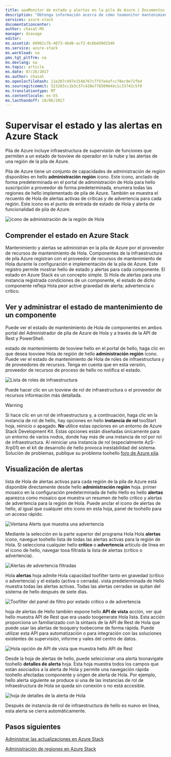 ```yaml
---
title: aaaMonitor de estado y alertas en la pila de Azure | Documentos de Microsoft
description: "Obtenga información acerca de cómo toomonitor mantenimiento y alertas en la pila de Azure."
services: azure-stack
documentationcenter: 
author: chasat-MS
manager: dsavage
editor: 
ms.assetid: 69901c7b-4673-4bd8-acf2-8c6bdd9d1546
ms.service: azure-stack
ms.workload: na
pms.tgt_pltfrm: na
ms.devlang: na
ms.topic: article
ms.date: 07/26/2017
ms.author: chasat
ms.openlocfilehash: 11e287c497e154b767c775fe4afcc78ec9e72fb4
ms.sourcegitcommit: 523283cc1b3c37c428e77850964dc1c33742c5f0
ms.translationtype: MT
ms.contentlocale: es-ES
ms.lasthandoff: 10/06/2017
---
```

# <a name="monitor-health-and-alerts-in-azure-stack"></a>Supervisar el estado y las alertas en Azure Stack

Pila de Azure incluye infraestructura de supervisión de funciones que permiten a un estado de tooview de operador en la nube y las alertas de una región de la pila de Azure.

Pila de Azure tiene un conjunto de capacidades de administración de región disponibles en hello **administración región** icono. Este icono, anclado de forma predeterminada en el portal de administración de Hola para hello suscripción a proveedor de forma predeterminada, enumera todas las regiones de hello implementado de pila de Azure. También se muestra el recuento de Hola de alertas activas de críticas y de advertencia para cada región. Este icono es el punto de entrada de estado de Hola y alerta de funcionalidad de pila de Azure.

 ![icono de administración de la región de Hola](media/azure-stack-monitor-health/image1.png)

 ## <a name="understand-health-in-azure-stack"></a>Comprender el estado en Azure Stack

 Mantenimiento y alertas se administran en la pila de Azure por el proveedor de recursos de mantenimiento de Hola. Componentes de la infraestructura de pila Azure registran con el proveedor de recursos de mantenimiento de Hola durante la configuración e implementación de la pila de Azure. Este registro permite mostrar hello de estado y alertas para cada componente. El estado en Azure Stack es un concepto simple. Si Hola de alertas para una instancia registrada condiciones de un componente, el estado de dicho componente refleja Hola peor active gravedad de alerta; advertencia o crítico.
 
 ## <a name="view-and-manage-component-health-state"></a>Ver y administrar el estado de mantenimiento de un componente
 
 Puede ver el estado de mantenimiento de Hola de componentes en ambos portal del Administrador de pila de Azure de Hola y a través de la API de Rest y PowerShell.
 
estado de mantenimiento de tooview hello en el portal de hello, haga clic en que desea tooview Hola de región de hello **administración región** icono. Puede ver el estado de mantenimiento de Hola de roles de infraestructura y de proveedores de recursos. Tenga en cuenta que en esta versión, proveedor de recursos de proceso de hello no notifica el estado.

![Lista de roles de infraestructura](media/azure-stack-monitor-health/image2.png)

Puede hacer clic en un tooview de rol de infraestructura o el proveedor de recursos información más detallada.

> [!WARNING]
>Si hace clic en un rol de infraestructura y, a continuación, haga clic en la instancia de rol de hello, hay opciones en hello **instancia de rol** tooStart hoja, reinicio o apagado. **No** utilice estas opciones en un entorno de Azure Stack Development Kit. Estas opciones están diseñadas únicamente para un entorno de varios nodos, donde hay más de una instancia de rol por rol de infraestructura. Al reiniciar una instancia de rol (especialmente AzS-Xrp01) en el kit de desarrollo de hello provoca inestabilidad del sistema. Solución de problemas, publique su problema toohello [foro de Azure pila](https://aka.ms/azurestackforum).
>
 
## <a name="view-alerts"></a>Visualización de alertas

lista de Hola de alertas activas para cada región de la pila de Azure está disponible directamente desde hello **administración región** hoja. primer mosaico en la configuración predeterminada de hello Hello es hello **alertas** aparezca como mosaico que muestra un resumen de hello crítico y alertas de advertencia para la región de Hola. Puede anclar el icono de alertas de hello, al igual que cualquier otro icono en esta hoja, panel de toohello para un acceso rápido.   

![Ventana Alerts que muestra una advertencia](media/azure-stack-monitor-health/image3.png)

Mediante la selección en la parte superior del programa Hola Hola **alertas** icono, navegue toohello lista de todas las alertas activas para la región de Hola. Si selecciona cualquier hello **crítico** o **advertencia** artículo de línea en el icono de hello, navegar tooa filtrada la lista de alertas (crítico o advertencia). 

![Alertas de advertencia filtradas](media/azure-stack-monitor-health/image4.png)
  
Hola **alertas** hoja admite Hola capacidad toofilter tanto en gravedad (crítico o advertencia) y el estado (activa o cerrada). vista predeterminada de Hello muestra todas las alertas activas. Todas las alertas cerradas se quitan del sistema de hello después de siete días.

![Toofilter del panel de filtro por estado crítico o de advertencia](media/azure-stack-monitor-health/image5.png)

hoja de alertas de Hello también expone hello **API de vista** acción, ver qué hello muestra API de Rest que era usado toogenerate Hola lista. Esta acción proporciona un familiarizado con la sintaxis de la API de Rest de Hola que puede usar las alertas de tooquery toobecome de forma rápida. Puede utilizar esta API para automatización o para integración con las soluciones existentes de supervisión, informe y vales del centro de datos. 

![Hola opción de API de vista que muestra hello API de Rest](media/azure-stack-monitor-health/image6.png)

Desde la hoja de alertas de hello, puede seleccionar una alerta toonavigate toohello **detalles de alerta** hoja. Esta hoja muestra todos los campos que están asociados a la alerta de Hola y permite una navegación rápida toohello afectadas componente y origen de alerta de Hola. Por ejemplo, hello alerta siguiente se produce si una de las instancias de rol de infraestructura de Hola se queda sin conexión o no está accesible.  

![hoja de detalles de la alerta de Hola](media/azure-stack-monitor-health/image7.png)

Después de instancia de rol de infraestructura de hello es nuevo en línea, esta alerta se cierra automáticamente.

## <a name="next-steps"></a>Pasos siguientes

[Administrar las actualizaciones en Azure Stack](azure-stack-updates.md)

[Administración de regiones en Azure Stack](azure-stack-region-management.md)
